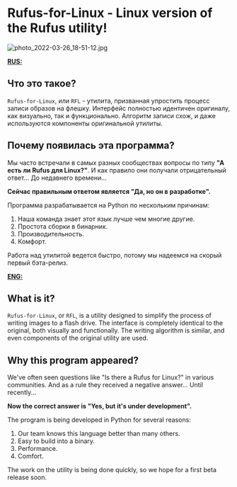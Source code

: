 # Rufus-for-Linux - Linux version of the Rufus utility!



![photo_2022-03-26_18-51-12.jpg](/home/ketronix/Документы/rufus-for-linux/images/photo_2022-03-26_18-51-12.jpg)

<u>**RUS:**</u>

## Что это такое?

`Rufus-for-Linux`, или `RFL` - утилита, призванная упростить процесс записи образов на флешку. Интерфейс полностью идентичен оригиналу, как визуально, так и функционально. Алгоритм записи схож, и даже используются компоненты оригинальной утилиты.

## Почему появилась эта программа?

Мы часто встречали в самых разных сообществах вопросы по типу **"А есть ли Rufus для Linux?"**. И как правило они получали отрицательный ответ... До недавнего времени...

**Сейчас правильным ответом является "Да, но он в разработке".**

Программа разрабатывается на Python по нескольким причинам:

1. Наша команда знает этот язык лучше чем многие другие.
2. Простота сборки в бинарник.
3. Производительность.
4. Комфорт.

Работа над утилитой ведется быстро, потому мы надеемся на скорый первый бэта-релиз.



<u>**ENG:**</u>

## What is it?

`Rufus-for-Linux`, or `RFL`, is a utility designed to simplify the process of writing images to a flash drive. The interface is completely identical to the original, both visually and functionally. The writing algorithm is similar, and even components of the original utility are used.

## Why this program appeared?

We've often seen questions like "Is there a Rufus for Linux?" in various communities. And as a rule they received a negative answer... Until recently...

**Now the correct answer is "Yes, but it's under development".**

The program is being developed in Python for several reasons:

1. Our team knows this language better than many others.
2. Easy to build into a binary.
3. Performance.
4. Comfort.

The work on the utility is being done quickly, so we hope for a first beta release soon.

